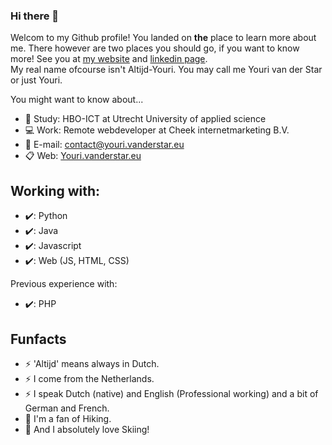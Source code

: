 ### Hi there 👋
Welcom to my Github profile! You landed on **the** place to learn more about me. There however are two places you should go, if you want to know more! See you at [my website](https://youri.vanderstar.eu/) and [linkedin page](https://www.linkedin.com/in/youri-van-der-star/).  
My real name ofcourse isn't Altijd-Youri. You may call me Youri van der Star or just Youri.

You might want to know about...  
- :school: Study:     HBO-ICT at Utrecht University of applied science  
- :computer: Work:        Remote webdeveloper at Cheek internetmarketing B.V.  
- :postal_horn: E-mail:   contact@youri.vanderstar.eu  
- :clipboard: Web:        [Youri.vanderstar.eu](https://youri.vanderstar.eu/)  

## Working with:
- :heavy_check_mark:: Python
- :heavy_check_mark:: Java
- :heavy_check_mark:: Javascript
- :heavy_check_mark:: Web (JS, HTML, CSS)  

Previous experience with:
- :heavy_check_mark:: PHP

## Funfacts
- ⚡ 'Altijd' means always in Dutch.
- ⚡ I come from the Netherlands.
- ⚡ I speak Dutch (native) and English (Professional working) and a bit of German and French.
- :walking: I'm a fan of Hiking.
- :ski: And I absolutely love Skiing!
